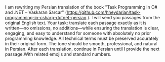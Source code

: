 I am rewriting my Persian translation of the book "Task Programming in C# and .NET – Vaskaran Sarcar" (https://github.com/hheydarian/task-programming-in-csharp-dotnet-persian ).
I will send you passages from the original English text.
Your task: translate each passage exactly as it is written—no omissions, no additions—while ensuring the translation is clear, engaging, and easy to understand for someone with absolutely no prior programming knowledge.
All technical terms must be preserved accurately in their original form. The tone should be smooth, professional, and natural in Persian.
After each translation, continue in Persian until I provide the next passage.With related emojis and standard numbers.
